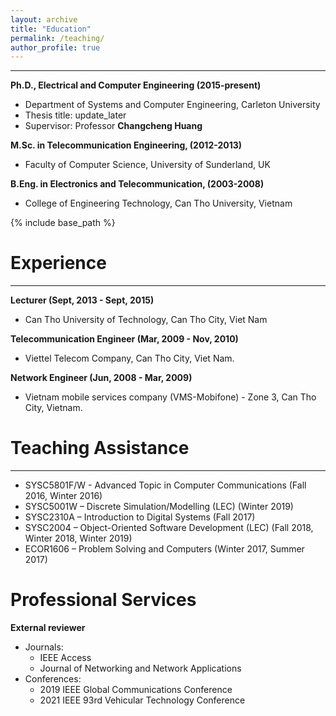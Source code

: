 ```yaml
---
layout: archive
title: "Education"
permalink: /teaching/
author_profile: true
---
```

_____________
**Ph.D., Electrical and Computer Engineering (2015-present)**
* Department of Systems and Computer Engineering, Carleton University
* Thesis title: update_later
* Supervisor: Professor **Changcheng Huang**

**M.Sc. in Telecommunication Engineering, (2012-2013)**
* Faculty of Computer Science, University of Sunderland, UK

**B.Eng. in Electronics and Telecommunication, (2003-2008)**
* College of Engineering Technology, Can Tho University, Vietnam


{% include base_path %}

Experience
====
_______________________
**Lecturer 	(Sept, 2013 - Sept, 2015)**
* Can Tho University of Technology, Can Tho City, Viet Nam

**Telecommunication Engineer 	(Mar, 2009 - Nov, 2010)**
* Viettel Telecom Company, Can Tho City, Viet Nam.	    

**Network Engineer (Jun, 2008 - Mar, 2009)**
* Vietnam mobile services company (VMS-Mobifone) - Zone 3, Can Tho City, Vietnam.

Teaching Assistance
===========
________________
* SYSC5801F/W - Advanced Topic in Computer Communications (Fall 2016, Winter 2016)
* SYSC5001W – Discrete Simulation/Modelling (LEC) (Winter 2019)
* SYSC2310A – Introduction to Digital Systems (Fall 2017)
* SYSC2004 – Object-Oriented Software Development (LEC) (Fall 2018, Winter 2018, Winter 2019)
* ECOR1606 – Problem Solving and Computers (Winter 2017, Summer 2017)	

Professional Services
============

**External reviewer**
* Journals: 
  * IEEE Access
  * Journal of Networking and Network Applications
* Conferences: 
  * 2019 IEEE Global Communications Conference 
  * 2021 IEEE 93rd Vehicular Technology Conference
